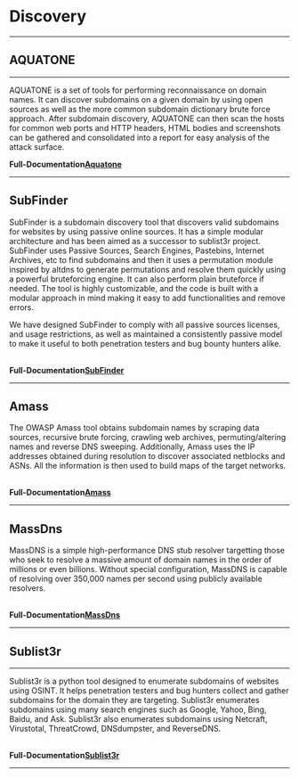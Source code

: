 <h1><Strong>Discovery</strong></h1>
<hr>
<h2> AQUATONE </h2>
<hr>
<p><bold>AQUATONE is a set of tools for performing reconnaissance on domain names. It can discover subdomains on a given domain by using open sources as well as the more common subdomain dictionary brute force approach. After subdomain discovery, AQUATONE can then scan the hosts for common web ports and HTTP headers, HTML bodies and screenshots can be gathered and consolidated into a report for easy analysis of the attack surface.
<br></p>
 <strong>Full-Documentation<a href="https://github.com/michenriksen/aquatone">Aquatone</a></strong>
<br>
<hr>
<h2>SubFinder</h2>
<p>SubFinder is a subdomain discovery tool that discovers valid subdomains for websites by using passive online sources. It has a simple modular architecture and has been aimed as a successor to sublist3r project. SubFinder uses Passive Sources, Search Engines, Pastebins, Internet Archives, etc to find subdomains and then it uses a permutation module inspired by altdns to generate permutations and resolve them quickly using a powerful bruteforcing engine. It can also perform plain bruteforce if needed. The tool is highly customizable, and the code is built with a modular approach in mind making it easy to add functionalities and remove errors.

We have designed SubFinder to comply with all passive sources licenses, and usage restrictions, as well as maintained a consistently passive model to make it useful to both penetration testers and bug bounty hunters alike.<br>
 </p>
 <br><strong>Full-Documentation<a href="https://github.com/subfinder/subfinder">SubFinder</a></strong>
<hr>
<h2>Amass</h2>
<p>The OWASP Amass tool obtains subdomain names by scraping data sources, recursive brute forcing, crawling web archives, permuting/altering names and reverse DNS sweeping. Additionally, Amass uses the IP addresses obtained during resolution to discover associated netblocks and ASNs. All the information is then used to build maps of the target networks.</p><br>
 <strong>Full-Documentation<a href="https://github.com/OWASP/Amass">Amass</a></strong>
<hr>
<h2>MassDns</h2>
<p>MassDNS is a simple high-performance DNS stub resolver targetting those who seek to resolve a massive amount of domain names in the order of millions or even billions. Without special configuration, MassDNS is capable of resolving over 350,000 names per second using publicly available resolvers.</p><br>
 <strong>Full-Documentation<a href="https://github.com/blechschmidt/massdns">MassDns</a></strong>
 <hr>
 <h2>Sublist3r</h2>
 <hr>
 <p>Sublist3r is a python tool designed to enumerate subdomains of websites using OSINT. It helps penetration testers and bug hunters collect and gather subdomains for the domain they are targeting. Sublist3r enumerates subdomains using many search engines such as Google, Yahoo, Bing, Baidu, and Ask. Sublist3r also enumerates subdomains using Netcraft, Virustotal, ThreatCrowd, DNSdumpster, and ReverseDNS.</p><br>
 <strong>Full-Documentation<a href="https://github.com/aboul3la/Sublist3r">Sublist3r</a></strong><br>
 <hr>


